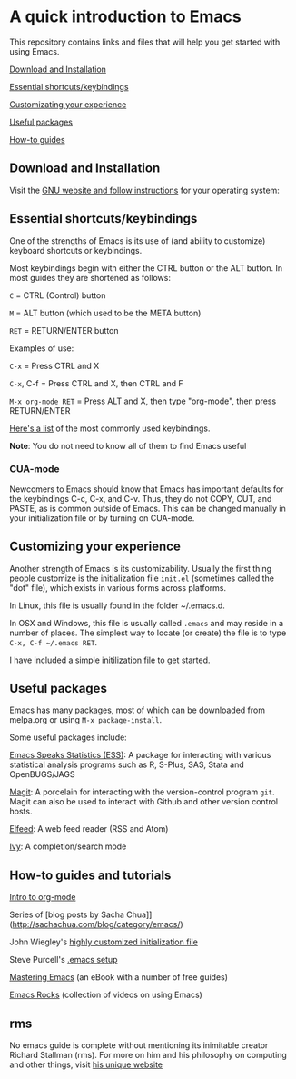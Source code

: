 # A quick introduction to Emacs

This repository contains links and files that will help you get started with using Emacs.

[Download and Installation](#Download)

[Essential shortcuts/keybindings](#Shortcuts)

[Customizating your experience](#Customizing)

[Useful packages](#Packages)

[How-to guides](#Guides)

## Download and Installation<a name = "Download">

Visit the [GNU website and follow instructions](https://www.gnu.org/software/emacs/download.html) for your operating system:


## Essential shortcuts/keybindings<a name = "Shortcuts">

One of the strengths of Emacs is its use of (and ability to customize) keyboard shortcuts or keybindings. 

Most keybindings begin with either the CTRL button or the ALT button. In most guides they are shortened as follows:

`C` = CTRL (Control) button

`M` = ALT button (which used to be the META button)

`RET` = RETURN/ENTER button


Examples of use:

`C-x` = Press CTRL and X

`C-x`, C-f = Press CTRL and X, then CTRL and F

`M-x org-mode RET` = Press ALT and X, then type "org-mode", then press RETURN/ENTER


[Here's a list](https://www.gnu.org/software/emacs/refcards/pdf/refcard.pdf) of the most commonly used keybindings. 

**Note**: You do not need to know all of them to find Emacs useful

### CUA-mode

Newcomers to Emacs should know that Emacs has important defaults for the keybindings C-c, C-x, and C-v. Thus, they do not COPY, CUT, and PASTE, as is common outside of Emacs. This can be changed manually in your initialization file or by turning on CUA-mode.

## Customizing your experience<a name = "Customizing">

Another strength of Emacs is its customizability. Usually the first thing people customize is the initialization file `init.el` (sometimes called the "dot" file), which exists in various forms across platforms. 

In Linux, this file is usually found in the folder ~/.emacs.d. 

In OSX and Windows, this file is usually called `.emacs` and may reside in a number of places. The simplest way to locate (or create) the file is to type `C-x, C-f ~/.emacs RET`. 

I have included a simple [initilization file](dotemacs.el) to get started. 

## Useful packages<a name = "Packages">

Emacs has many packages, most of which can be downloaded from melpa.org or using `M-x package-install`. 

Some useful packages include:

[Emacs Speaks Statistics (ESS)](https://ess.r-project.org/): A package for interacting with various statistical analysis programs such as R, S-Plus, SAS, Stata and OpenBUGS/JAGS


[Magit](https://magit.vc/): A porcelain for interacting with the version-control program `git`. Magit can also be used to interact with Github and other version control hosts.

[Elfeed](https://github.com/skeeto/elfeed): A web feed reader (RSS and Atom)

[Ivy](https://github.com/abo-abo/swiper): A completion/search mode

## How-to guides and tutorials<a name = "Guides">

[Intro to org-mode](http://orgmode.org/worg/org-tutorials/orgtutorial_dto.html)

Series of [blog posts by Sacha Chua]](http://sachachua.com/blog/category/emacs/)

John Wiegley's [highly customized initialization file](https://github.com/jwiegley/dot-emacs)

Steve Purcell's [.emacs setup](https://github.com/purcell/emacs.d)

[Mastering Emacs](https://www.masteringemacs.org/all-articles) (an eBook with a number of free guides)

[Emacs Rocks](http://emacsrocks.com) (collection of videos on using Emacs)

## rms

No emacs guide is complete without mentioning its inimitable creator Richard Stallman (rms). For more on him and his philosophy on computing and other things, visit [his unique website](https://stallman.org)
